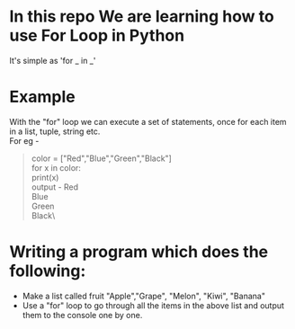 # In this repo We are learning how to use For Loop in Python

It's simple as 'for _ in _'

# Example

With the "for" loop we can execute a set of statements, once for each item in a list, tuple, string etc.\
For eg -
> color = ["Red","Blue","Green","Black"]\
>            for x in color:\
>              print(x)\
>   output - Red\
>            Blue\
>            Green\
>            Black\

# Writing a program which does the following:
* Make a list called fruit "Apple","Grape", "Melon", "Kiwi", "Banana"
* Use a "for" loop to go through all the items in the above list and output them to the console one by one.
